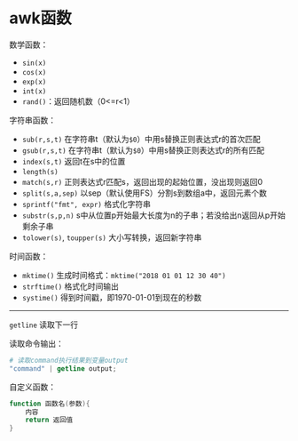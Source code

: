 # awk函数

数学函数：

- `sin(x)`
- `cos(x)`
- `exp(x)`
- `int(x)`
- `rand()`：返回随机数（0<=r<1）

字符串函数：

- `sub(r,s,t)` 在字符串t（默认为`$0`）中用s替换正则表达式r的首次匹配
- `gsub(r,s,t)` 在字符串t（默认为`$0`）中用s替换正则表达式r的所有匹配
- `index(s,t)` 返回t在s中的位置
- `length(s)`
- `match(s,r)` 正则表达式r匹配s，返回出现的起始位置，没出现则返回0
- `split(s,a,sep)` 以sep（默认使用FS）分割s到数组a中，返回元素个数
- `sprintf("fmt", expr)` 格式化字符串
- `substr(s,p,n)` s中从位置p开始最大长度为n的子串；若没给出n返回从p开始剩余子串
- `tolower(s)`, `toupper(s)` 大小写转换，返回新字符串

时间函数：

- `mktime()`  生成时间格式：`mktime("2018 01 01 12 30 40")`
- `strftime()` 格式化时间输出
- `systime()` 得到时间戳，即1970-01-01到现在的秒数

---

`getline` 读取下一行

读取命令输出：

``` awk
# 读取command执行结果到变量output
"command" | getline output;
```

自定义函数：

``` awk
function 函数名(参数){
    内容
    return 返回值
}
```
